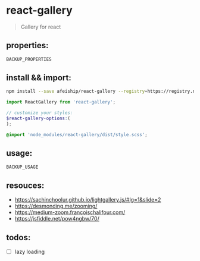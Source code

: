 # react-gallery
> Gallery for react

## properties:
```javascript
BACKUP_PROPERTIES
```

## install && import:
```bash
npm install --save afeiship/react-gallery --registry=https://registry.npm.taobao.org
```

```js
import ReactGallery from 'react-gallery';
```

```scss
// customize your styles:
$react-gallery-options:(
);

@import 'node_modules/react-gallery/dist/style.scss';
```


## usage:
```jsx
BACKUP_USAGE
```

## resouces:
+ https://sachinchoolur.github.io/lightgallery.js/#lg=1&slide=2
+ https://desmonding.me/zooming/
+ https://medium-zoom.francoischalifour.com/
+ https://jsfiddle.net/pow4ngbw/70/


## todos:
+ [ ] lazy loading
